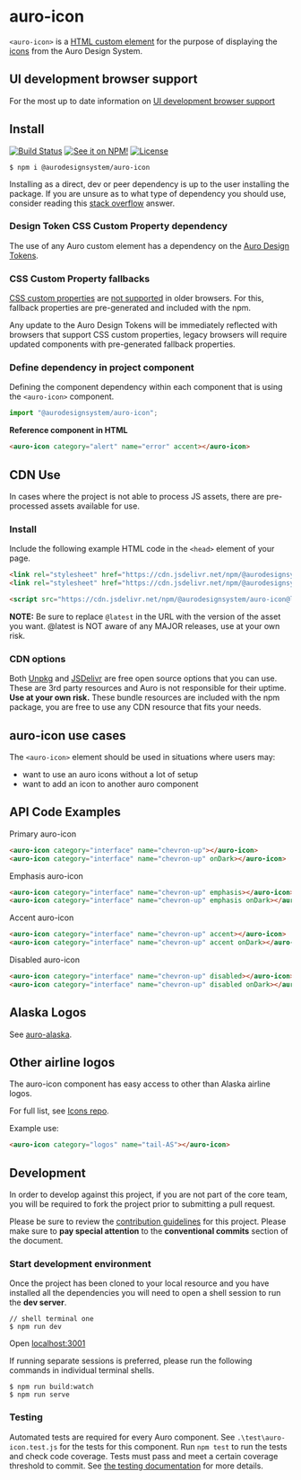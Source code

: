 # auro-icon

`<auro-icon>` is a [HTML custom element](https://developer.mozilla.org/en-US/docs/Web/Web_Components/Using_custom_elements) for the purpose of displaying the [icons](https://auro.alaskaair.com/icons/usage) from the Auro Design System.

## UI development browser support

For the most up to date information on [UI development browser support](https://auro.alaskaair.com/support/browsersSupport)

## Install

[![Build Status](https://img.shields.io/github/actions/workflow/status/AlaskaAirlines/auro-icon/testPublish.yml?branch=master&style=for-the-badge)](https://github.com/AlaskaAirlines/[namespace]-[name]/actions/workflows/testPublish.yml)
[![See it on NPM!](https://img.shields.io/npm/v/@aurodesignsystem/auro-icon?style=for-the-badge&color=orange)](https://www.npmjs.com/package/@aurodesignsystem/auro-icon)
[![License](https://img.shields.io/npm/l/@aurodesignsystem/auro-icon?color=blue&style=for-the-badge)](https://www.apache.org/licenses/LICENSE-2.0)

```shell
$ npm i @aurodesignsystem/auro-icon
```

Installing as a direct, dev or peer dependency is up to the user installing the package. If you are unsure as to what type of dependency you should use, consider reading this [stack overflow](https://stackoverflow.com/questions/18875674/whats-the-difference-between-dependencies-devdependencies-and-peerdependencies) answer.

### Design Token CSS Custom Property dependency

The use of any Auro custom element has a dependency on the [Auro Design Tokens](https://auro.alaskaair.com/getting-started/developers/design-tokens).

### CSS Custom Property fallbacks

[CSS custom properties](https://developer.mozilla.org/en-US/docs/Web/CSS/Using_CSS_custom_properties) are [not supported](https://auro.alaskaair.com/support/custom-properties) in older browsers. For this, fallback properties are pre-generated and included with the npm.

Any update to the Auro Design Tokens will be immediately reflected with browsers that support CSS custom properties, legacy browsers will require updated components with pre-generated fallback properties.

### Define dependency in project component

Defining the component dependency within each component that is using the `<auro-icon>` component.

```javascript
import "@aurodesignsystem/auro-icon";
```

**Reference component in HTML**

```html
<auro-icon category="alert" name="error" accent></auro-icon>
```

## CDN Use

In cases where the project is not able to process JS assets, there are pre-processed assets available for use.

### Install

Include the following example HTML code in the `<head>` element of your page.

```html
<link rel="stylesheet" href="https://cdn.jsdelivr.net/npm/@aurodesignsystem/design-tokens@latest/dist/tokens/CSSCustomProperties.css" />
<link rel="stylesheet" href="https://cdn.jsdelivr.net/npm/@aurodesignsystem/webcorestylesheets@latest/dist/bundled/essentials.css" />

<script src="https://cdn.jsdelivr.net/npm/@aurodesignsystem/auro-icon@latest/dist/auro-alaska__bundled.js" type="module"></script>
```

**NOTE:** Be sure to replace `@latest` in the URL with the version of the asset you want. @latest is NOT aware of any MAJOR releases, use at your own risk.

### CDN options

Both [Unpkg](https://www.unpkg.com/) and [JSDelivr](https://www.jsdelivr.com/) are free open source options that you can use. These are 3rd party resources and Auro is not responsible for their uptime. **Use at your own risk.** These bundle resources are included with the npm package, you are free to use any CDN resource that fits your needs.

## auro-icon use cases

The `<auro-icon>` element should be used in situations where users may:

* want to use an auro icons without a lot of setup
* want to add an icon to another auro component

## API Code Examples

Primary auro-icon

```html
<auro-icon category="interface" name="chevron-up"></auro-icon>
<auro-icon category="interface" name="chevron-up" onDark></auro-icon>
```

Emphasis auro-icon

```html
<auro-icon category="interface" name="chevron-up" emphasis></auro-icon>
<auro-icon category="interface" name="chevron-up" emphasis onDark></auro-icon>
```

Accent auro-icon

```html
<auro-icon category="interface" name="chevron-up" accent></auro-icon>
<auro-icon category="interface" name="chevron-up" accent onDark></auro-icon>
```

Disabled auro-icon

```html
<auro-icon category="interface" name="chevron-up" disabled></auro-icon>
<auro-icon category="interface" name="chevron-up" disabled onDark></auro-icon>
```

## Alaska Logos

See [auro-alaska](https://auro.alaskaair.com/components/auro/icon/alaska).

## Other airline logos

The auro-icon component has easy access to other than Alaska airline logos.

For full list, see [Icons repo](https://github.com/AlaskaAirlines/Icons/tree/master/src/icons/logos).

Example use:

```html
<auro-icon category="logos" name="tail-AS"></auro-icon>
```

## Development

In order to develop against this project, if you are not part of the core team, you will be required to fork the project prior to submitting a pull request.

Please be sure to review the [contribution guidelines](https://auro.alaskaair.com/getting-started/developers/contributing) for this project. Please make sure to **pay special attention** to the **conventional commits** section of the document.

### Start development environment

Once the project has been cloned to your local resource and you have installed all the dependencies you will need to open a shell session to run the **dev server**.

```shell
// shell terminal one
$ npm run dev
```

Open [localhost:3001](http://localhost:3001/)

If running separate sessions is preferred, please run the following commands in individual terminal shells.

```shell
$ npm run build:watch
$ npm run serve
```

### Testing
Automated tests are required for every Auro component. See `.\test\auro-icon.test.js` for the tests for this component. Run `npm test` to run the tests and check code coverage. Tests must pass and meet a certain coverage threshold to commit. See [the testing documentation](https://auro.alaskaair.com/support/tests) for more details.
